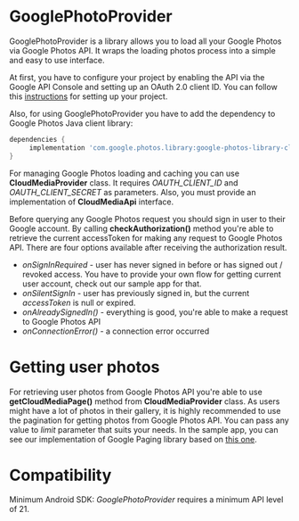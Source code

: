 # GooglePhotoProvider

GooglePhotoProvider is a library allows you to load all your Google Photos via Google Photos API. It wraps the loading photos process into a simple and easy to use interface.

At first, you have to configure your project by enabling the API via the Google API Console and setting up an OAuth 2.0 client ID. You can follow this [instructions](https://developers.google.com/photos/library/guides/get-started-java?hl=nl) for setting up your project.

Also, for using GooglePhotoProvider you have to add the dependency to Google Photos Java client library:
```gradle
dependencies {
     implementation 'com.google.photos.library:google-photos-library-client:1.5.0'
}
```

For managing Google Photos loading and caching you can use **CloudMediaProvider** class. It requires *OAUTH_СLIENT_ID* and *OAUTH_СLIENT_SECRET* as parameters. Also, you must provide an implementation of **CloudMediaApi** interface.

Before querying any Google Photos request you should sign in user to their Google account. By calling **checkAuthorization()** method you're able to retrieve the current accessToken for making any request to Google Photos API. There are four options available after receiving the authorization result.

  - *onSignInRequired* - user has never signed in before or has signed out / revoked access. You have to provide your own flow for getting current user account, check out our sample app for that.
  - *onSilentSignIn* - user has previously signed in, but the current *accessToken* is null or expired.
  - *onAlreadySignedIn()* - everything is good, you're able to make a request to Google Photos API
  - *onConnectionError()* - a connection error occurred

# Getting user photos
For retrieving user photos from Google Photos API you're able to use **getCloudMediaPage()** method from **CloudMediaProvider** class. As users might have a lot of photos in their gallery, it is highly recommended to use the pagination for getting photos from Google Photos API. You can pass any value to *limit* parameter that suits your needs. In the sample app, you can see our implementation of Google Paging library based on [this one](https://gitlab.com/terrakok/gitlab-client/blob/98167db3555012396e03027fb12b94b8ad8c923c/app/src/main/java/ru/terrakok/gitlabclient/presentation/global/Paginator.kt).
# Compatibility
Minimum Android SDK: *GooglePhotoProvider* requires a minimum API level of 21.